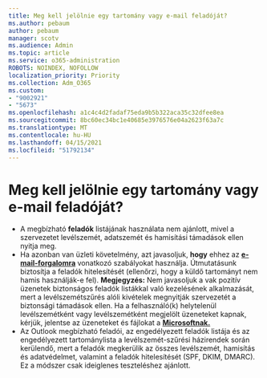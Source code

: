 ```yaml
---
title: Meg kell jelölnie egy tartomány vagy e-mail feladóját?
ms.author: pebaum
author: pebaum
manager: scotv
ms.audience: Admin
ms.topic: article
ms.service: o365-administration
ROBOTS: NOINDEX, NOFOLLOW
localization_priority: Priority
ms.collection: Adm_O365
ms.custom:
- "9002921"
- "5673"
ms.openlocfilehash: a1c4c4d2fadaf75eda9b5b322aca35c32dfee8ea
ms.sourcegitcommit: 8bc60ec34bc1e40685e3976576e04a2623f63a7c
ms.translationtype: MT
ms.contentlocale: hu-HU
ms.lasthandoff: 04/15/2021
ms.locfileid: "51792134"
---
```

# <a name="need-to-mark-a-domain-or-email-sender-safe"></a>Meg kell jelölnie egy tartomány vagy e-mail feladóját?

- A megbízható **feladók** listájának használata nem ajánlott, mivel a szervezetet levélszemét, adatszemét és hamisítási támadások ellen nyitja meg.
- Ha azonban van üzleti követelmény, azt javasoljuk, **hogy** ehhez az **[e-mail-forgalomra](https://docs.microsoft.com/microsoft-365/security/office-365-security/create-safe-sender-lists-in-office-365?view=o365-worldwide#recommended-use-mail-flow-rules)** vonatkozó szabályokat használja. Útmutatásunk biztosítja a feladók hitelesítését (ellenőrzi, hogy a küldő tartományt nem hamis használják-e fel). **Megjegyzés:** Nem javasoljuk a vak pozitív üzenetek biztonságos feladók listákkal való kezelésének alkalmazását, mert a levélszemétszűrés alóli kivételek megnyitják szervezetét a biztonsági támadások ellen. Ha a felhasználó(k) helytelenül levélszemétként vagy levélszemétként megjelölt üzeneteket kapnak, kérjük, jelentse az üzeneteket és fájlokat a **[Microsoftnak.](https://protection.office.com/reportsubmission)**
- Az Outlook megbízható feladói, az engedélyezett feladók listája  és az engedélyezett tartománylista a levélszemét-szűrési házirendek során kerülendő, mert a feladók megkerülik az összes levélszemét, hamisítás és adatvédelmet, valamint a feladók hitelesítését (SPF, DKIM, DMARC). Ez a módszer csak ideiglenes teszteléshez ajánlott.
